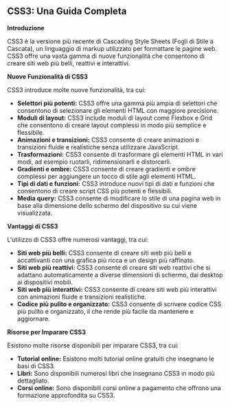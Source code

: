 <!-- @format -->

## CSS3: Una Guida Completa

**Introduzione**

CSS3 è la versione più recente di Cascading Style Sheets (Fogli di Stile a Cascata), un linguaggio di markup utilizzato per formattare le pagine web. CSS3 offre una vasta gamma di nuove funzionalità che consentono di creare siti web più belli, reattivi e interattivi.

**Nuove Funzionalità di CSS3**

CSS3 introduce molte nuove funzionalità, tra cui:

- **Selettori più potenti:** CSS3 offre una gamma più ampia di selettori che consentono di selezionare gli elementi HTML con maggiore precisione.
- **Moduli di layout:** CSS3 include moduli di layout come Flexbox e Grid che consentono di creare layout complessi in modo più semplice e flessibile.
- **Animazioni e transizioni:** CSS3 consente di creare animazioni e transizioni fluide e realistiche senza utilizzare JavaScript.
- **Trasformazioni:** CSS3 consente di trasformare gli elementi HTML in vari modi, ad esempio ruotarli, ridimensionarli e distorcerli.
- **Gradienti e ombre:** CSS3 consente di creare gradienti e ombre complessi per aggiungere un tocco di stile agli elementi HTML.
- **Tipi di dati e funzioni:** CSS3 introduce nuovi tipi di dati e funzioni che consentono di creare script CSS più potenti e flessibili.
- **Media query:** CSS3 consente di modificare lo stile di una pagina web in base alla dimensione dello schermo del dispositivo su cui viene visualizzata.

**Vantaggi di CSS3**

L'utilizzo di CSS3 offre numerosi vantaggi, tra cui:

- **Siti web più belli:** CSS3 consente di creare siti web più belli e accattivanti con una grafica più ricca e un design più raffinato.
- **Siti web più reattivi:** CSS3 consente di creare siti web reattivi che si adattano automaticamente a diverse dimensioni di schermo, dai desktop ai dispositivi mobili.
- **Siti web più interattivi:** CSS3 consente di creare siti web più interattivi con animazioni fluide e transizioni realistiche.
- **Codice più pulito e organizzato:** CSS3 consente di scrivere codice CSS più pulito e organizzato, il che rende più facile da mantenere e aggiornare.

**Risorse per Imparare CSS3**

Esistono molte risorse disponibili per imparare CSS3, tra cui:

- **Tutorial online:** Esistono molti tutorial online gratuiti che insegnano le basi di CSS3.
- **Libri:** Sono disponibili numerosi libri che insegnano CSS3 in modo più dettagliato.
- **Corsi online:** Sono disponibili corsi online a pagamento che offrono una formazione approfondita su CSS3.
